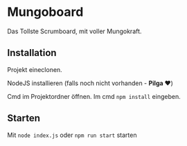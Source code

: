 # Mungoboard

Das Tollste Scrumboard, mit voller Mungokraft.

## Installation

Projekt eineclonen.

NodeJS installieren (falls noch nicht vorhanden - **Pilga ♥**)

Cmd im Projektordner öffnen.
Im cmd `npm install` eingeben.

## Starten

Mit `node index.js` oder `npm run start` starten
